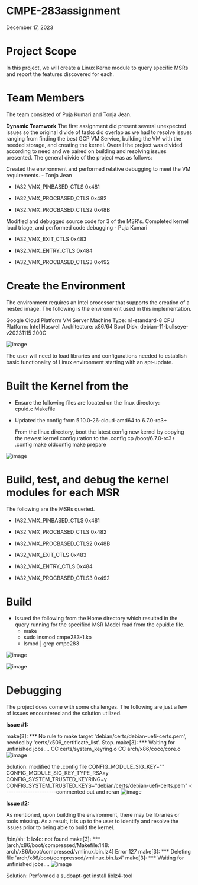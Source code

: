 # CMPE-283assignment
December 17, 2023

# Project Scope
In this project, we will create a Linux Kerne module to query specific MSRs and report the features discovered for each. 

# Team Members
The team consisted of Puja Kumari and Tonja Jean.

**Dynamic Teamwork**
The first assignment did present several unexpected issues so the original divide of tasks did overlap as we had to resolve issues ranging from finding the best GCP VM Service, building the VM with the needed storage, and creating the kernel. Overall the project was divided according to need and we paired on building and resolving issues presented. The general divide of the project was as follows:

Created the environment and performed relative debugging to meet the VM requirements. - Tonja Jean
* IA32_VMX_PINBASED_CTLS      0x481

* IA32_VMX_PROCBASED_CTLS     0x482

* IA32_VMX_PROCBASED_CTLS2    0x48B


Modified and debugged source code for 3 of the MSR's.  Completed kernel load triage, and performed code debugging - Puja Kumari
* IA32_VMX_EXIT_CTLS          0x483

* IA32_VMX_ENTRY_CTLS         0x484

* IA32_VMX_PROCBASED_CTLS3    0x492




# Create the Environment
The environment requires an Intel processor that supports the creation of a nested image. The following is the environment used in this implementation.

Google Cloud Platform VM Server
Machine Type: n1-standard-8
CPU Platform: Intel Haswell
Architecture: x86/64
Boot Disk:  debian-11-bullseye-v20231115  200G

![image](https://github.com/tlavette/cmpe283assignment-1/assets/33330609/68010c75-bac7-43e5-9d76-816c8ce2a76c)


The user will need to load libraries and configurations needed to establish basic functionality of Linux environment starting with an apt-update.

# Built the Kernel from the 
* Ensure the following files are located on the linux directory:  
cpuid.c
Makefile

* Updated the config from 5.10.0-26-cloud-amd64 to 6.7.0-rc3+

  From the linux directory, boot the latest config new kernel by copying the newest kernel configuration to the .config
cp /boot/6.7.0-rc3+ .config
make oldconfig
make prepare

![image](https://github.com/tlavette/cmpe283assignment-1/assets/33330609/545f88f2-a1e5-47a6-9d89-40417a353c95)





# Build, test, and debug the kernel modules for each MSR

The following are the MSRs queried.

* IA32_VMX_PINBASED_CTLS      0x481

* IA32_VMX_PROCBASED_CTLS     0x482

* IA32_VMX_PROCBASED_CTLS2    0x48B

* IA32_VMX_EXIT_CTLS          0x483

* IA32_VMX_ENTRY_CTLS         0x484

* IA32_VMX_PROCBASED_CTLS3    0x492

# Build

* Issued the following from the Home directory which resulted in the query running for the specified MSR Model read from the cpuid.c file.
    - make
    - sudo insmod cmpe283-1.ko
    - lsmod | grep cmpe283

![image](https://github.com/tlavette/cmpe283assignment-1/assets/33330609/003ce4df-8a33-4812-95e1-89f2652b1484)


![image](https://github.com/tlavette/cmpe283assignment-1/assets/33330609/d5a1a331-d3a5-47f0-b5ec-9e130e61a6c6)



# Debugging
The project does come with some challenges.  The following are just a few of issues encountered and the solution utilized.


**Issue #1:**

make[3]: *** No rule to make target 'debian/certs/debian-uefi-certs.pem', needed by 'certs/x509_certificate_list'.  Stop.
make[3]: *** Waiting for unfinished jobs....
  CC      certs/system_keyring.o
  CC      arch/x86/coco/core.o
![image](https://github.com/tlavette/cmpe283assignment-1/assets/33330609/34086c7c-cd0c-4ed9-93b6-057be7dc2e56)


Solution: modified the .config file
CONFIG_MODULE_SIG_KEY=""
CONFIG_MODULE_SIG_KEY_TYPE_RSA=y
CONFIG_SYSTEM_TRUSTED_KEYRING=y
CONFIG_SYSTEM_TRUSTED_KEYS="debian/certs/debian-uefi-certs.pem" < ---------------------commented out and reran
![image](https://github.com/tlavette/cmpe283assignment-1/assets/33330609/cee4d3e8-bd79-496d-acfd-9a2c964170ad)


**Issue #2:** 

As mentioned, upon building the environment, there may be libraries or tools missing. As a result, it is up to the user to identify and resolve the issues prior to being able to build the kernel.

  /bin/sh: 1: lz4c: not found
make[3]: *** [arch/x86/boot/compressed/Makefile:148: arch/x86/boot/compressed/vmlinux.bin.lz4] Error 127
make[3]: *** Deleting file 'arch/x86/boot/compressed/vmlinux.bin.lz4'
make[3]: *** Waiting for unfinished jobs....
![image](https://github.com/tlavette/cmpe283assignment-1/assets/33330609/ac1826d7-4f1d-4009-bd73-9ad34879919c)

Solution: Performed a sudoapt-get install liblz4-tool



